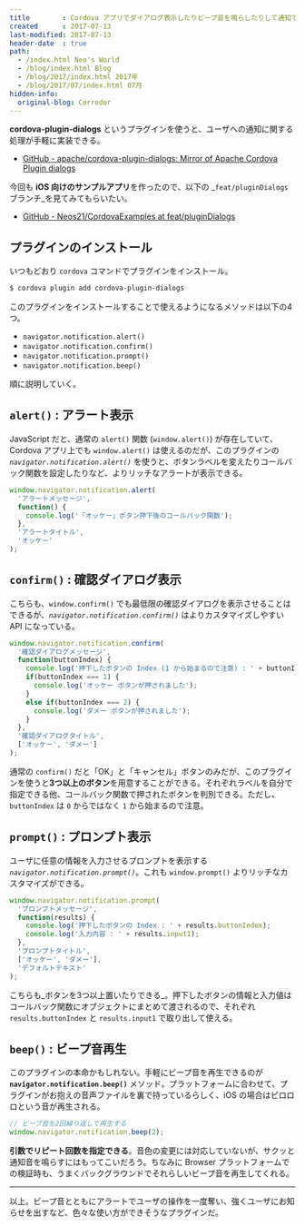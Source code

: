 ```yaml
---
title        : Cordova アプリでダイアログ表示したりビープ音を鳴らしたりして通知できる「cordova-plugin-dialogs」
created      : 2017-07-13
last-modified: 2017-07-13
header-date  : true
path:
  - /index.html Neo's World
  - /blog/index.html Blog
  - /blog/2017/index.html 2017年
  - /blog/2017/07/index.html 07月
hidden-info:
  original-blog: Corredor
---
```


**cordova-plugin-dialogs** というプラグインを使うと、ユーザへの通知に関する処理が手軽に実装できる。

- [GitHub - apache/cordova-plugin-dialogs: Mirror of Apache Cordova Plugin dialogs](https://github.com/apache/cordova-plugin-dialogs)

今回も **iOS 向けのサンプルアプリ**を作ったので、以下の _`feat/pluginDialogs` ブランチ_を見てみてもらいたい。

- [GitHub - Neos21/CordovaExamples at feat/pluginDialogs](https://github.com/Neos21/example-cordova/tree/feat/pluginDialogs)

## プラグインのインストール

いつもどおり `cordova` コマンドでプラグインをインストール。

```bash
$ cordova plugin add cordova-plugin-dialogs
```

このプラグインをインストールすることで使えるようになるメソッドは以下の4つ。

- `navigator.notification.alert()`
- `navigator.notification.confirm()`
- `navigator.notification.prompt()`
- `navigator.notification.beep()`

順に説明していく。

## `alert()` : アラート表示

JavaScript だと、通常の `alert()` 関数 (`window.alert()`) が存在していて、Cordova アプリ上でも `window.alert()` は使えるのだが、このプラグインの _`navigator.notification.alert()`_ を使うと、ボタンラベルを変えたりコールバック関数を設定したりなど、よりリッチなアラートが表示できる。

```javascript
window.navigator.notification.alert(
  'アラートメッセージ',
  function() {
    console.log('「オッケー」ボタン押下後のコールバック関数');
  },
  'アラートタイトル',
  'オッケー'
);
```

## `confirm()` : 確認ダイアログ表示

こちらも、`window.confirm()` でも最低限の確認ダイアログを表示させることはできるが、_`navigator.notification.confirm()`_ はよりカスタマイズしやすい API になっている。

```javascript
window.navigator.notification.confirm(
  '確認ダイアログメッセージ',
  function(buttonIndex) {
    console.log('押下したボタンの Index (1 から始まるので注意) : ' + buttonIndex);
    if(buttonIndex === 1) {
      console.log('オッケー ボタンが押されました');
    }
    else if(buttonIndex === 2) {
      console.log('ダメー ボタンが押されました');
    }
  },
  '確認ダイアログタイトル',
  ['オッケー', 'ダメー']
);
```

通常の `confirm()` だと「OK」と「キャンセル」ボタンのみだが、このプラグインを使うと**3つ以上のボタン**を用意することができる。それぞれラベルを自分で指定できる他、コールバック関数で押されたボタンを判別できる。ただし、`buttonIndex` は `0` からではなく `1` から始まるので注意。

## `prompt()` : プロンプト表示

ユーザに任意の情報を入力させるプロンプトを表示する _`navigator.notification.prompt()`_。これも `window.prompt()` よりリッチなカスタマイズができる。

```javascript
window.navigator.notification.prompt(
  'プロンプトメッセージ',
  function(results) {
    console.log('押下したボタンの Index : ' + results.buttonIndex);
    console.log('入力内容 : ' + results.input1);
  },
  'プロンプトタイトル',
  ['オッケー', 'ダメー'],
  'デフォルトテキスト'
);
```

こちらも_ボタンを3つ以上置いたりできる_。押下したボタンの情報と入力値はコールバック関数にオブジェクトにまとめて渡されるので、それぞれ `results.buttonIndex` と `results.input1` で取り出して使える。

## `beep()` : ビープ音再生

このプラグインの本命かもしれない。手軽にビープ音を再生できるのが **`navigator.notification.beep()`** メソッド。プラットフォームに合わせて、プラグインがお抱えの音声ファイルを裏で持っているらしく、iOS の場合はピロロロという音が再生される。

```javascript
// ビープ音を2回繰り返して再生する
window.navigator.notification.beep(2);
```

**引数でリピート回数を指定できる**。音色の変更には対応していないが、サクッと通知音を鳴らすにはもってこいだろう。ちなみに Browser プラットフォームでの検証時も、うまくバックグラウンドでそれらしいビープ音を再生してくれる。

---

以上。ビープ音とともにアラートでユーザの操作を一度奪い、強くユーザにお知らせを出すなど、色々な使い方ができそうなプラグインだ。
